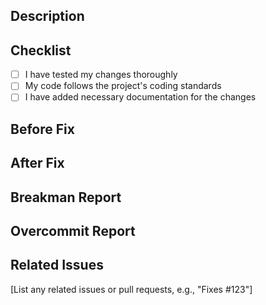 

## Description


## Checklist
- [ ] I have tested my changes thoroughly
- [ ] My code follows the project's coding standards
- [ ] I have added necessary documentation for the changes

## Before Fix

## After Fix

## Breakman Report

## Overcommit Report 


## Related Issues
[List any related issues or pull requests, e.g., "Fixes #123"]
